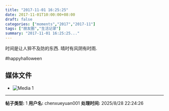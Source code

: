 ```yaml
---
title: "2017-11-01 16:25:25"
date: 2017-11-01T10:00:00+08:00
draft: false
categories: ["moments","2017","2017-11"]
tags: ["朋友圈","生活记录"]
summary: "2017-11-01 16:25:25..."
---
```


时间是让人猝不及防的东西. 
晴时有风阴有时雨. 

#happyhalloween

## 媒体文件

- ![Media 1](/Moments/photos/2017-11-01/201711011625250.jpg)

---

**帖子类型:** 1
**用户名:** chenxueyuan001
**处理时间:** 2025/8/28 22:24:26